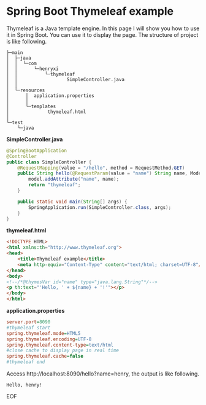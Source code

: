 # Spring Boot Thymeleaf example
Thymeleaf is a Java template engine. In this page I will show you how to use it in Spring Boot. You can use it
to display the page. The structure of project is like following.
```
├─main
│  ├─java
│  │  └─com
│  │      └─henryxi
│  │          └─thymeleaf
│  │                  SimpleController.java
│  │
│  └─resources
│      │  application.properties
│      │
│      └─templates
│              thymeleaf.html
│
└─test
    └─java
```
**SimpleController.java**
```java
@SpringBootApplication
@Controller
public class SimpleController {
    @RequestMapping(value = "/hello", method = RequestMethod.GET)
    public String hello(@RequestParam(value = "name") String name, Model model) {
        model.addAttribute("name", name);
        return "thymeleaf";
    }

    public static void main(String[] args) {
        SpringApplication.run(SimpleController.class, args);
    }
}
```
**thymeleaf.html**
```html
<!DOCTYPE HTML>
<html xmlns:th="http://www.thymeleaf.org">
<head>
    <title>Thymeleaf example</title>
    <meta http-equiv="Content-Type" content="text/html; charset=UTF-8"/>
</head>
<body>
<!--/*@thymesVar id="name" type="java.lang.String"*/-->
<p th:text="'Hello, ' + ${name} + '!'"></p>
</body>
</html>
```
**application.properties**
```ini
server.port=8090
#thymeleaf start
spring.thymeleaf.mode=HTML5
spring.thymeleaf.encoding=UTF-8
spring.thymeleaf.content-type=text/html
#close cache to display page in real time
spring.thymeleaf.cache=false
#thymeleaf end
```
Access http://localhost:8090/hello?name=henry, the output is like following.
```
Hello, henry!
```

EOF